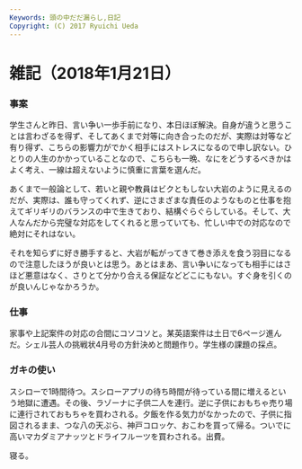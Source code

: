 ```yaml
---
Keywords: 頭の中だだ漏らし,日記
Copyright: (C) 2017 Ryuichi Ueda
---
```


# 雑記（2018年1月21日）

### 事案

学生さんと昨日、言い争い一歩手前になり、本日ほぼ解決。自身が違うと思うことは言わざるを得ず、そしてあくまで対等に向き合ったのだが、実際は対等など有り得ず、こちらの影響力がでかく相手にはストレスになるので申し訳ない。ひとりの人生のかかっていることなので、こちらも一晩、なにをどうするべきかはよく考え、一線は超えないように慎重に言葉を選んだ。

あくまで一般論として、若いと親や教員はビクともしない大岩のように見えるのだが、実際は、誰も守ってくれず、逆にさまざまな責任のようなものと仕事を抱えてギリギリのバランスの中で生きており、結構ぐらぐらしている。そして、大人なんだから完璧な対応をしてくれると思っていても、忙しい中での対応なので絶対にそれはない。

それを知らずに好き勝手すると、大岩が転がってきて巻き添えを食う羽目になるので注意したほうが良いとは思う。あとはまあ、言い争いになっても相手にはさほど悪意はなく、さりとて分かり合える保証などどこにもない。すぐ身を引くのが良いんじゃなかろうか。

### 仕事

家事や上記案件の対応の合間にコソコソと。某英語案件は土日で6ページ進んだ。シェル芸人の挑戦状4月号の方針決めと問題作り。学生様の課題の採点。

### ガキの使い

スシローで1時間待つ。スシローアプリの待ち時間が待っている間に増えるという地獄に遭遇。その後、ラゾーナに子供二人を連行。逆に子供におもちゃ売り場に連行されておもちゃを買わされる。夕飯を作る気力がなかったので、子供に指図されるまま、つな八の天ぷら、神戸コロッケ、おこわを買って帰る。ついでに高いマカダミアナッツとドライフルーツを買わされる。出費。


寝る。
